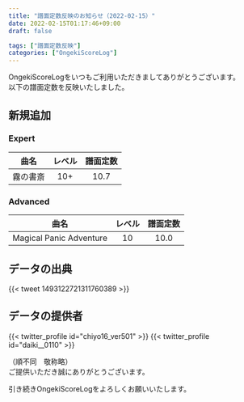 ```yaml
---
title: "譜面定数反映のお知らせ（2022-02-15）"
date: 2022-02-15T01:17:46+09:00
draft: false

tags: ["譜面定数反映"]
categories: ["OngekiScoreLog"]
---
```


OngekiScoreLogをいつもご利用いただきましてありがとうございます。  
以下の譜面定数を反映いたしました。

<!--more-->

## 新規追加

### Expert

| 曲名 | レベル | 譜面定数 |
|:-:|:-:|:-:|
| 霧の書斎 | 10+ | 10.7 |

### Advanced

| 曲名 | レベル | 譜面定数 |
|:-:|:-:|:-:|
| Magical Panic Adventure | 10 | 10.0 |

## データの出典

{{< tweet 1493122721311760389 >}}

## データの提供者

{{< twitter_profile id="chiyo16_ver501" >}}
{{< twitter_profile id="daiki__0110" >}}

（順不同　敬称略）  
ご提供いただき誠にありがとうございます。

引き続きOngekiScoreLogをよろしくお願いいたします。
